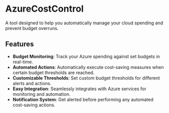 # AzureCostControl
A tool designed to help you automatically manage your cloud spending and prevent budget overruns.


## Features
- **Budget Monitoring**: Track your Azure spending against set budgets in real-time.
- **Automated Actions**: Automatically execute cost-saving measures when certain budget thresholds are reached.
- **Customizable Thresholds**: Set custom budget thresholds for different alerts and actions.
- **Easy Integration**: Seamlessly integrates with Azure services for monitoring and automation.
- **Notification System**: Get alerted before performing any automated cost-saving actions.
